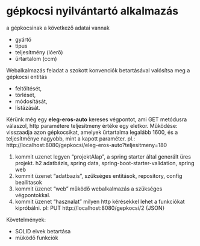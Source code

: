 # gépkocsi nyilvántartó alkalmazás
a gépkocsinak a következő adatai vannak
- gyártó
- tipus
- teljesítmény (lóerő)
- űrtartalom (ccm)

Webalkalmazás feladat a szokott konvenciók betartásával valósítsa meg a gépkocsi entitás 
- feltöltését, 
- törlését, 
- módosítását, 
- listázását.

Kérünk még egy **eleg-eros-auto** kereses végpontot, ami GET metódusra válaszol, 
http paramétere teljesitmeny értéke egy eletkor. Működése: visszaadja azon gépkocsikat, amelyek űrtartalma legalább 1600, és a teljesítménye nagyobb, mint a
kapott paraméter. pl.: http://localhost:8080/gepkocsi/eleg-eros-auto?teljesitmeny=180

1. kommit uzenet legyen “projektAlap”, a spring starter által generált üres projekt. h2 adatbázis, spring data, spring-boot-starter-validation, spring web
2. kommit üzenet “adatbazis”, szükséges entitások, repository, config beallitasok
3. kommit üzenet “web” működő webalkalmazás a szükséges végpontokkal.
4. kommit üzenet “hasznalat” milyen http kérésekkel lehet a funkciókat kipróbálni. pl: PUT http://localhost:8080/gepkocsi/2 {JSON}

Követelmények:

- SOLID elvek betartása
- müködő funkciók
